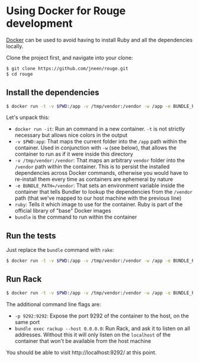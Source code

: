 # Using Docker for Rouge development

[Docker](https://www.docker.com/) can be used to avoid having to install Ruby and all the dependencies locally.

Clone the project first, and navigate into your clone:

```bash
$ git clone https://github.com/jneen/rouge.git
$ cd rouge
```

## Install the dependencies

```bash
$ docker run -t -v $PWD:/app -v /tmp/vendor:/vendor -w /app -e BUNDLE_PATH=/vendor ruby bundle
```

Let's unpack this:
- `docker run -it`: Run an command in a new container. `-t` is not strictly necessary but allows nice colors in the output
- `-v $PWD:app`: That maps the current folder into the `/app` path within the container. Used in conjunction with `-w` (see below), that allows the container to run as if it were inside this directory
- `-v /tmp/vendor:/vendor`: That maps an arbitrary `vendor` folder into the `/vendor` path within the container. This is to persist the installed dependencies across Docker commands, otherwise you would have to re-install them every time as containers are ephemeral by nature
- `-e BUNDLE_PATH=/vendor`: That sets an environment variable inside the container that tells Bundler to lookup the dependencies from the `/vendor` path (that we've mapped to our host machine with the previous line)
- `ruby`: Tells it which image to use for the container. Ruby is part of the official library of "base" Docker images
- `bundle` is the command to run within the container

## Run the tests

Just replace the `bundle` command with `rake`:

```bash
$ docker run -t -v $PWD:/app -v /tmp/vendor:/vendor -w /app -e BUNDLE_PATH=/vendor ruby rake
```

## Run Rack

```bash
$ docker run -t -v $PWD:/app -v /tmp/vendor:/vendor -w /app -e BUNDLE_PATH=/vendor -p 9292:9292 ruby bundle exec rackup --host 0.0.0.0
```

The additional command line flags are:
- `-p 9292:9292`: Expose the port 9292 of the container to the host, on the same port
- `bundle exec rackup --host 0.0.0.0`: Run Rack, and ask it to listen on all addresses. Without this it will only listen on the `localhost` of the container that won't be available from the host machine

You should be able to visit http://localhost:9292/ at this point.
